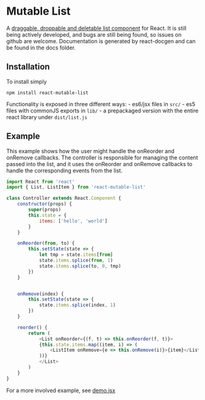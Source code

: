 Mutable List
============

A [draggable, droppable and deletable list
component](//dylanmackenzie.github.io/react-mutable-list) for React. It
is still being actively developed, and bugs are still being found, so
issues on github are welcome. Documentation is generated by react-docgen
and can be found in the docs folder.

Installation
------------

To install simply

    npm install react-mutable-list

Functionality is exposed in three different ways:
    - es6/jsx files in `src/`
    - es5 files with commonJS exports in `lib/`
    - a prepackaged version with the entire react library under
      `dist/list.js`

Example
-------

This example shows how the user might handle the onReorder and onRemove
callbacks. The controller is responsible for managing the content passed
into the list, and it uses the onReorder and onRemove callbacks to
handle the corresponding events from the list.

```js
import React from 'react'
import { List, ListItem } from 'react-mutable-list'

class Controller extends React.Component {
    constructor(props) {
        super(props)
        this.state = {
            items: ['hello', 'world']
        }
    }

    onReorder(from, to) {
        this.setState(state => {
            let tmp = state.items[from]
            state.items.splice(from, 1)
            state.items.splice(to, 0, tmp)
        })
    }


    onRemove(index) {
        this.setState(state => {
            state.items.splice(index, 1)
        })
    }

    reorder() {
        return (
            <List onReorder={(f, t) => this.onReorder(f, t)}>
            {this.state.items.map((item, i) => (
                <ListItem onRemove={e => this.onRemove(i)}>{item}</ListItem>
            ))}
            </List>
        )
    }
}
```

For a more involved example, see [demo.jsx](https://github.com/dylanmackenzie/react-mutable-list/blob/master/src/demo.jsx)
